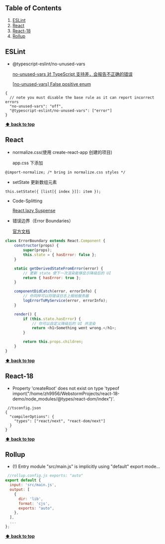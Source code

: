 ## Table of Contents

1. [ESLint](#ESLint) 
2. [React](#React)
3. [React-18](#React-18)
4. [Rollup](#Rollup)

## ESLint

* @typescript-eslint/no-unused-vars

    [no-unused-vars 对 TypeScript 支持差，会报告不正确的错误](https://github.com/typescript-eslint/typescript-eslint/blob/master/packages/eslint-plugin/docs/rules/no-unused-vars.md)

    [[no-unused-vars] False positive enum ](https://github.com/typescript-eslint/typescript-eslint/issues/2621)

```
{
  // note you must disable the base rule as it can report incorrect errors
  "no-unused-vars": "off",
  "@typescript-eslint/no-unused-vars": ["error"]
}
```

**[⬆ back to top](#table-of-contents)**

## React

* normalize.css(使用 create-react-app 创建的项目)

    app.css 下添加

```
@import-normalize; /* bring in normalize.css styles */
```

* setState 更新数组元素

```
this.setState({ [list[{ index }]]: item });
```

* Code-Splitting

    [React.lazy Suspense](https://zh-hans.reactjs.org/docs/code-splitting.html#reactlazy)


* 错误边界（Error Boundaries）

    [官方文档](https://zh-hans.reactjs.org/docs/error-boundaries.html)


```javascript
class ErrorBoundary extends React.Component {
	constructor(props) {
		super(props);
		this.state = { hasError: false };
	}

	static getDerivedStateFromError(error) {
		// 更新 state 使下一次渲染能够显示降级后的 UI
		return { hasError: true };
	}

	componentDidCatch(error, errorInfo) {
		// 你同样可以将错误日志上报给服务器
		logErrorToMyService(error, errorInfo);
	}

	render() {
		if (this.state.hasError) {
			// 你可以自定义降级后的 UI 并渲染
			return <h1>Something went wrong.</h1>;
		}

		return this.props.children;
	}
}
```

**[⬆ back to top](#table-of-contents)**

## React-18

* Property 'createRoot' does not exist on type 'typeof import("/home/zh9956/WebstormProjects/react-18-demo/node_modules/@types/react-dom/index")'.

```json5
 //tsconfig.json
{
  "compilerOptions": {
    "types": ["react/next", "react-dom/next"]
  }
}
```

**[⬆ back to top](#table-of-contents)**

## Rollup

* (!) Entry module "src/main.js" is implicitly using "default" export mode...

```javascript
 //rollup.config.js exports: "auto"
export default {
  input: 'src/main.js',
  output: [
    {
      dir: 'lib',
      format: 'cjs',
      exports: "auto",
    },
  ],
  ...
};
```

**[⬆ back to top](#table-of-contents)**
